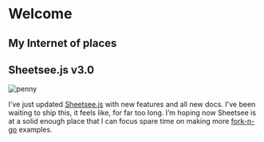 # Welcome
## My Internet of places

## Sheetsee.js v3.0

![penny](http://jlord.s3.amazonaws.com/wp-content/uploads/pennyzoom.png)

I've just updated [Sheetsee.js](http://www.github.com/jlord/sheetsee.js) with new features and all new docs. I've been waiting to ship this, it feels like, for far too long. I&#8217;m hoping now Sheetsee is at a solid enough place that I can focus spare time on making more [fork-n-go](http://www.jlord.us/fork-n-go) examples.
